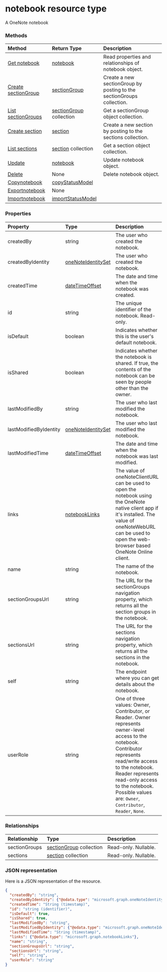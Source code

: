 # notebook resource type

A OneNote notebook


### Methods

| Method		   | Return Type	|Description|
|:---------------|:--------|:----------|
|[Get notebook](../api/notebook_get.md) | [notebook](notebook.md) |Read properties and relationships of notebook object.|
|[Create sectionGroup](../api/notebook_post_sectiongroups.md) |[sectionGroup](sectiongroup.md)| Create a new sectionGroup by posting to the sectionGroups collection.|
|[List sectionGroups](../api/notebook_list_sectiongroups.md) |[sectionGroup](sectiongroup.md) collection| Get a sectionGroup object collection.|
|[Create section](../api/notebook_post_sections.md) |[section](section.md)| Create a new section by posting to the sections collection.|
|[List sections](../api/notebook_list_sections.md) |[section](section.md) collection| Get a section object collection.|
|[Update](../api/notebook_update.md) | [notebook](notebook.md)	|Update notebook object. |
|[Delete](../api/notebook_delete.md) | None |Delete notebook object. |
|[Copynotebook](../api/notebook_copynotebook.md)|[copyStatusModel](copystatusmodel.md)||
|[Exportnotebook](../api/notebook_exportnotebook.md)|None||
|[Importnotebook](../api/notebook_importnotebook.md)|[importStatusModel](importstatusmodel.md)||

### Properties
| Property	   | Type	|Description|
|:---------------|:--------|:----------|
|createdBy|string|The user who created the notebook.|
|createdByIdentity|[oneNoteIdentitySet](onenoteidentityset.md)|The user who created the notebook.|
|createdTime|[dateTimeOffset](datetimeoffset.md)|The date and time when the notebook was created.|
|id|string|The unique identifier of the notebook. Read-only.|
|isDefault|boolean|Indicates whether this is the user's default notebook.|
|isShared|boolean|Indicates whether the notebook is shared. If true, the contents of the notebook can be seen by people other than the owner.|
|lastModifiedBy|string|The user who last modified the notebook.|
|lastModifiedByIdentity|[oneNoteIdentitySet](onenoteidentityset.md)|The user who last modified the notebook.|
|lastModifiedTime|[dateTimeOffset](datetimeoffset.md)|The date and time when the notebook was last modified.|
|links|[notebookLinks](notebooklinks.md)|The value of oneNoteClientURL can be used to open the notebook using the OneNote native client app if it's installed. The value of oneNoteWebURL can be used to open the web-browser based OneNote Online client.|
|name|string|The name of the notebook.|
|sectionGroupsUrl|string|The URL for the sectionGroups navigation property, which returns all the section groups in the notebook.|
|sectionsUrl|string|The URL for the sections navigation property, which returns all the sections in the notebook.|
|self|string|The endpoint where you can get details about the notebook.|
|userRole|string|One of three values: Owner, Contributor, or Reader. Owner represents owner-level access to the notebook. Contributor represents read/write access to the notebook. Reader represents read-only access to the notebook. Possible values are: `Owner`, `Contributor`, `Reader`, `None`.|

### Relationships
| Relationship | Type	|Description|
|:---------------|:--------|:----------|
|sectionGroups|[sectionGroup](sectiongroup.md) collection| Read-only. Nullable.|
|sections|[section](section.md) collection| Read-only. Nullable.|

### JSON representation

Here is a JSON representation of the resource.

<!-- {
  "blockType": "resource",
  "optionalProperties": [

  ],
  "@odata.type": "microsoft.graph.notebook"
}-->

```json
{
  "createdBy": "string",
  "createdByIdentity": {"@odata.type": "microsoft.graph.oneNoteIdentitySet"},
  "createdTime": "String (timestamp)",
  "id": "string (identifier)",
  "isDefault": true,
  "isShared": true,
  "lastModifiedBy": "string",
  "lastModifiedByIdentity": {"@odata.type": "microsoft.graph.oneNoteIdentitySet"},
  "lastModifiedTime": "String (timestamp)",
  "links": {"@odata.type": "microsoft.graph.notebookLinks"},
  "name": "string",
  "sectionGroupsUrl": "string",
  "sectionsUrl": "string",
  "self": "string",
  "userRole": "string"
}

```

<!-- uuid: 8fcb5dbc-d5aa-4681-8e31-b001d5168d79
2015-10-25 14:57:30 UTC -->
<!-- {
  "type": "#page.annotation",
  "description": "notebook resource",
  "keywords": "",
  "section": "documentation",
  "tocPath": ""
}-->